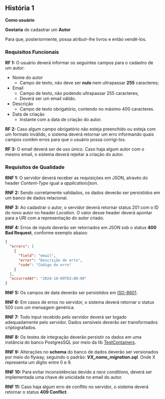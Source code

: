 ## História 1
**Como usuário**

**Gostaria** de cadastrar um **Autor**

Para que, posteriormente, possa atribuir-lhe livros e então vendê-los.

### Requisitos Funcionais

**RF 1:** O usuário deverá informar os seguintes campos para o cadastro de um autor:
- Nome do autor
    - Campo de texto, não deve ser **nulo** nem ultrapassar **255** caracteres;
- Email
    - Campo de texto, não podendo ultrapassar 255 caracteres;
    - Deverá ser um email válido.
- Descrição
    - Campo de texto obrigatório, contendo no máximo 400 caracteres.
- Data de criação
    - Instante com a data de criação do autor.

**RF 2:** Caso algum campo obrigatório não esteja preenchido ou esteja com um formato inválido,
o sistema deverá retornar um erro informando quais campos contêm erros para que o usuário possa corrigi-los.

**RF 3:** O email deverá ser de uso único. Caso haja algum autor com o mesmo email, o sistema deverá rejeitar a
criação do autor.

### Requisitos de Qualidade

**RNF 1:** O servidor deverá receber as requisições em JSON, através do header _Content-Type_ igual a _application/json_.

**RNF 2:** Sendo corretamente validados, os dados deverão ser persistidos em um banco de dados relacional.

**RNF 3:** Ao cadastrar o autor, o servidor deverá retornar status 201 com o ID do novo autor no header _Location_. O valor
desse header deverá apontar para a URI com a representação do autor criado.

**RNF 4:** Erros de inputs deverão ser retornados em JSON sob o status **400 Bad Request**, conforme exemplo abaixo:
```json
{
  "errors": [
    {
      "field": "email",
      "error": "Descrição do erro",
      "code": "Código do erro"
    }
  ],
  "occurredAt": "2024-10-09T03:00:00"
}
```
**RNF 5:** Os campos de data deverão ser persistidos em [ISO-8601](https://www.iso.org/iso-8601-date-and-time-format.html).

**RNF 6:** Em casos de erros no servidor, o sistema deverá retornar o status 500 com um mensagem genérica.

**RNF 7:** Todo input recebido pelo servidor deverá ser logado adequadamente pelo servidor. Dados sensíveis deverão ser transformados criptografados.

**RNF 8:** Os testes de integração deverão persistir os dados em uma instância do banco PostgresSQL por meio da lib [TestContainers](https://java.testcontainers.org/).

**RNF 9:** Alterações no **schema** do banco de dados deverão ser versionados por meio do flyway, seguindo o padrão: _**VX_nome_migration.sql**_. Onde X representa um dígito entre 0 e 9.

**RNF 10:** Para evitar inconsistências devido a _race conditions_, deverá ser implementada uma chave de unicidade no email do autor.

**RNF 11:** Caso haja algum erro de conflito no servidor, o sistema deverá retornar o status **409 Conflict**.